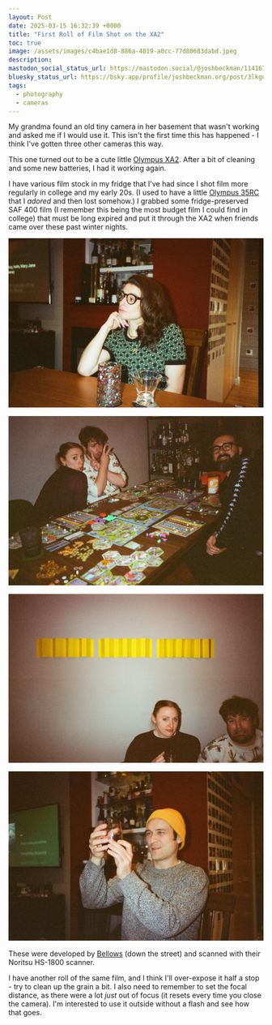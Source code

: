 ```yaml
---
layout: Post
date: 2025-03-15 16:32:39 +0000
title: "First Roll of Film Shot on the XA2"
toc: true
image: /assets/images/c4bae1d8-886a-4019-a0cc-77d80683dabd.jpeg
description: 
mastodon_social_status_url: https://mastodon.social/@joshbeckman/114167652792808461
bluesky_status_url: https://bsky.app/profile/joshbeckman.org/post/3lkgnxw5sfk26
tags:
  - photography
  - cameras
---
```



My grandma found an old tiny camera in her basement that wasn't working and asked me if I would use it. This isn't the first time this has happened - I think I've gotten three other cameras this way.

This one turned out to be a cute little [Olympus XA2](https://casualphotophile.com/2023/05/23/olympus-xa2-point-and-shoot-35mm-film-camera-review/). After a bit of cleaning and some new batteries, I had it working again.

I have various film stock in my fridge that I've had since I shot film more regularly in college and my early 20s. (I used to have a little [Olympus 35RC](https://www.kenrockwell.com/olympus/35rc.htm) that I _adored_ and then lost somehow.) I grabbed some fridge-preserved SAF 400 film (I remember this being the most budget film I could find in college) that must be long expired and put it through the XA2 when friends came over these past winter nights.

![Image](/assets/images/c4bae1d8-886a-4019-a0cc-77d80683dabd.jpeg)

![Image](/assets/images/a70d4e33-39bf-418a-940e-0977e8064da8.jpeg)

![Image](/assets/images/e5d1869d-25ea-4681-8968-b3620b017de6.jpeg)

![Image](/assets/images/bb6db991-e5af-466d-a47f-5343a83650e0.jpeg)

These were developed by [Bellows](https://www.bellowsfilmlab.com/) (down the street) and scanned with their  Noritsu HS-1800 scanner.

I have another roll of the same film, and I think I'll over-expose it half a stop - try to clean up the grain a bit. I also need to remember to set the focal distance, as there were a lot _just_ out of focus (it resets every time you close the camera). I'm interested to use it outside without a flash and see how that goes.
